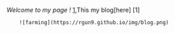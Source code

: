 *Welcome to my page !*
       [1](https://rgun9.github.io/farming "种地项目"),This my blog[here] [1]

        ![farming](https://rgun9.github.io/img/blog.png)